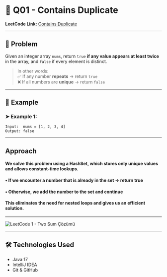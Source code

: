 # 🧮 Q01 - Contains Duplicate

**LeetCode Link:** [Contains Duplicate](https://leetcode.com/problems/contains-duplicate/)

---

## 📌 Problem

Given an integer array `nums`, return `true` **if any value appears at least twice** in the array, and `false` if every element is distinct.

> In other words:  
> ✅ If any number **repeats** → return `true`  
> ❌ If all numbers are **unique** → return `false`

---

## 🧠 Example

### ➤ Example 1:
```]java
Input:  nums = [1, 2, 3, 4]
Output: false

```
___  
## Approach

#### We solve this problem using a HashSet, which stores only unique values and allows constant-time lookups.
#### •	If we encounter a number that is already in the set → return true
#### •	Otherwise, we add the number to the set and continue

#### This eliminates the need for nested loops and gives us an efficient solution. 

___  

![LeetCode 1 - Two Sum Çözümü](images/img.png) 

___
## 🛠 Technologies Used

- Java 17
- IntelliJ IDEA
- Git & GitHub